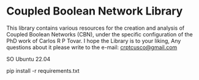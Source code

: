 # Coupled Boolean Network Library
This library contains various resources for the creation and analysis of Coupled Boolean Networks (CBN), under the
specific configuration of the PhD work of Carlos R P Tovar. I hope the Library is to your liking,
Any questions about it please write to the e-mail: crptcusco@gmail.com

SO Ubuntu 22.04

pip install -r requirements.txt





